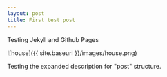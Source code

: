 ```yaml
---
layout: post
title: First test post
---
```


Testing Jekyll and Github Pages

![house]({{ site.baseurl }}/images/house.png)

Testing the expanded description for "post" structure.